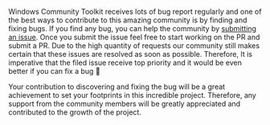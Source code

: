 Windows Community Toolkit receives lots of bug report regularly and one of the best ways to contribute to this amazing community is by finding and fixing bugs. If you find any bug, you can help the community by [submitting an issue](https://github.com/windows-toolkit/WindowsCommunityToolkit/issues/new?assignees=&labels=bug+%3Abug%3A&template=bug_report.md&title=). Once you submit the issue feel free to start working on the PR and submit a PR. Due to the high quantity of requests our community still makes certain that these issues are resolved as soon as possible. Therefore, It is imperative that the filed issue receive top priority and it would be even better if you can fix a bug :rocket:
 
Your contribution to discovering and fixing the bug will be a great achievement to set your footprints in this incredible project. Therefore, any support from the community members will be greatly appreciated and contributed to the growth of the project. 
